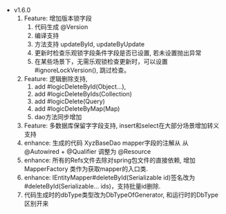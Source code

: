 - v1.6.0
    1. Feature: 增加版本锁字段
        1. 代码生成 @Version
        2. 编译支持
        3. 方法支持 updateById, updateByUpdate
        4. 更新时检查乐观锁字段条件字段是否已设置, 若未设置抛出异常
        5. 在某些场景下，无需乐观锁检查更新时，可以设置 #ignoreLockVersion(), 跳过检查。
    2. Feature: 逻辑删除支持,
        1. add #logicDeleteById(Object...),
        2. add #logicDeleteByIds(Collection)
        3. add #logicDelete(Query)
        4. add #logicDeleteByMap(Map)
        5. dao方法同步增加
    3. Feature: 多数据库保留字字段支持, insert和select在大部分场景增加转义支持
    4. enhance: 生成的代码 XyzBaseDao mapper字段的注解从 从 @Autowired + @Qualifier 调整为 @Resource
    5. enhance: 所有的Refs文件去除对spring包文件的直接依赖, 增加 MapperFactory 类作为获取mapper的入口类.
    6. enhance: IEntityMapper#deleteById(Serializable id)签名改为 #deleteById(Serializable... ids)，支持批量id删除.
    7. 代码生成时的dbType类型改为DbTypeOfGenerator, 和运行时的DbType区别开来
    
